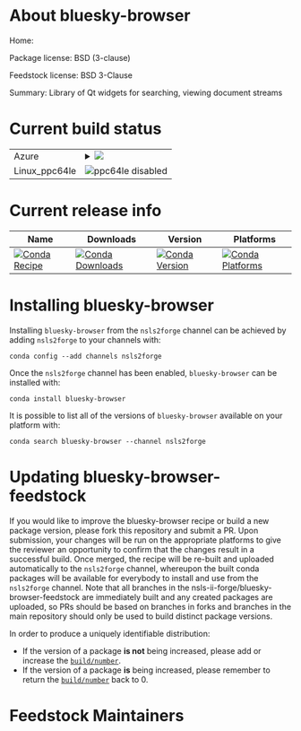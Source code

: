 About bluesky-browser
=====================

Home: 

Package license: BSD (3-clause)

Feedstock license: BSD 3-Clause

Summary: Library of Qt widgets for searching, viewing document streams



Current build status
====================


<table>
    
  <tr>
    <td>Azure</td>
    <td>
      <details>
        <summary>
          <a href="https://dev.azure.com/nsls2forge/nsls2forge/_build/latest?definitionId=40&branchName=master">
            <img src="https://dev.azure.com/nsls2forge/nsls2forge/_apis/build/status/bluesky-browser-feedstock?branchName=master">
          </a>
        </summary>
        <table>
          <thead><tr><th>Variant</th><th>Status</th></tr></thead>
          <tbody><tr>
              <td>linux_python3.6</td>
              <td>
                <a href="https://dev.azure.com/nsls2forge/nsls2forge/_build/latest?definitionId=40&branchName=master">
                  <img src="https://dev.azure.com/nsls2forge/nsls2forge/_apis/build/status/bluesky-browser-feedstock?branchName=master&jobName=linux&configuration=linux_python3.6" alt="variant">
                </a>
              </td>
            </tr><tr>
              <td>linux_python3.7</td>
              <td>
                <a href="https://dev.azure.com/nsls2forge/nsls2forge/_build/latest?definitionId=40&branchName=master">
                  <img src="https://dev.azure.com/nsls2forge/nsls2forge/_apis/build/status/bluesky-browser-feedstock?branchName=master&jobName=linux&configuration=linux_python3.7" alt="variant">
                </a>
              </td>
            </tr><tr>
              <td>osx_python3.6</td>
              <td>
                <a href="https://dev.azure.com/nsls2forge/nsls2forge/_build/latest?definitionId=40&branchName=master">
                  <img src="https://dev.azure.com/nsls2forge/nsls2forge/_apis/build/status/bluesky-browser-feedstock?branchName=master&jobName=osx&configuration=osx_python3.6" alt="variant">
                </a>
              </td>
            </tr><tr>
              <td>osx_python3.7</td>
              <td>
                <a href="https://dev.azure.com/nsls2forge/nsls2forge/_build/latest?definitionId=40&branchName=master">
                  <img src="https://dev.azure.com/nsls2forge/nsls2forge/_apis/build/status/bluesky-browser-feedstock?branchName=master&jobName=osx&configuration=osx_python3.7" alt="variant">
                </a>
              </td>
            </tr><tr>
              <td>win_python3.6</td>
              <td>
                <a href="https://dev.azure.com/nsls2forge/nsls2forge/_build/latest?definitionId=40&branchName=master">
                  <img src="https://dev.azure.com/nsls2forge/nsls2forge/_apis/build/status/bluesky-browser-feedstock?branchName=master&jobName=win&configuration=win_python3.6" alt="variant">
                </a>
              </td>
            </tr><tr>
              <td>win_python3.7</td>
              <td>
                <a href="https://dev.azure.com/nsls2forge/nsls2forge/_build/latest?definitionId=40&branchName=master">
                  <img src="https://dev.azure.com/nsls2forge/nsls2forge/_apis/build/status/bluesky-browser-feedstock?branchName=master&jobName=win&configuration=win_python3.7" alt="variant">
                </a>
              </td>
            </tr>
          </tbody>
        </table>
      </details>
    </td>
  </tr>
  <tr>
    <td>Linux_ppc64le</td>
    <td>
      <img src="https://img.shields.io/badge/ppc64le-disabled-lightgrey.svg" alt="ppc64le disabled">
    </td>
  </tr>
</table>

Current release info
====================

| Name | Downloads | Version | Platforms |
| --- | --- | --- | --- |
| [![Conda Recipe](https://img.shields.io/badge/recipe-bluesky--browser-green.svg)](https://anaconda.org/nsls2forge/bluesky-browser) | [![Conda Downloads](https://img.shields.io/conda/dn/nsls2forge/bluesky-browser.svg)](https://anaconda.org/nsls2forge/bluesky-browser) | [![Conda Version](https://img.shields.io/conda/vn/nsls2forge/bluesky-browser.svg)](https://anaconda.org/nsls2forge/bluesky-browser) | [![Conda Platforms](https://img.shields.io/conda/pn/nsls2forge/bluesky-browser.svg)](https://anaconda.org/nsls2forge/bluesky-browser) |

Installing bluesky-browser
==========================

Installing `bluesky-browser` from the `nsls2forge` channel can be achieved by adding `nsls2forge` to your channels with:

```
conda config --add channels nsls2forge
```

Once the `nsls2forge` channel has been enabled, `bluesky-browser` can be installed with:

```
conda install bluesky-browser
```

It is possible to list all of the versions of `bluesky-browser` available on your platform with:

```
conda search bluesky-browser --channel nsls2forge
```




Updating bluesky-browser-feedstock
==================================

If you would like to improve the bluesky-browser recipe or build a new
package version, please fork this repository and submit a PR. Upon submission,
your changes will be run on the appropriate platforms to give the reviewer an
opportunity to confirm that the changes result in a successful build. Once
merged, the recipe will be re-built and uploaded automatically to the
`nsls2forge` channel, whereupon the built conda packages will be available for
everybody to install and use from the `nsls2forge` channel.
Note that all branches in the nsls-ii-forge/bluesky-browser-feedstock are
immediately built and any created packages are uploaded, so PRs should be based
on branches in forks and branches in the main repository should only be used to
build distinct package versions.

In order to produce a uniquely identifiable distribution:
 * If the version of a package **is not** being increased, please add or increase
   the [``build/number``](https://conda.io/docs/user-guide/tasks/build-packages/define-metadata.html#build-number-and-string).
 * If the version of a package **is** being increased, please remember to return
   the [``build/number``](https://conda.io/docs/user-guide/tasks/build-packages/define-metadata.html#build-number-and-string)
   back to 0.

Feedstock Maintainers
=====================


